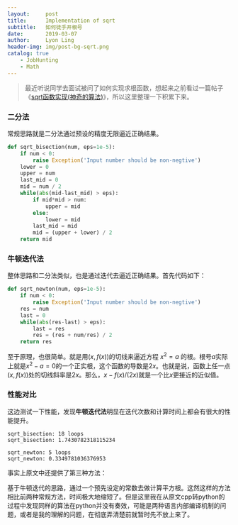 ```yaml
---
layout:     post
title:      Implementation of sqrt
subtitle:   如何徒手开根号
date:       2019-03-07
author:     Lyon Ling
header-img: img/post-bg-sqrt.png
catalog: true
    - JobHunting
    - Math
---
```


> 最近听说同学去面试被问了如何实现求根函数，想起来之前看过一篇帖子《[sqrt函数实现(神奇的算法)](https://blog.csdn.net/qq_26499321/article/details/73724763)》，所以这里整理一下积累下来。

### 二分法

常规思路就是二分法通过预设的精度无限逼近正确结果。

```python
def sqrt_bisection(num, eps=1e-5):
    if num < 0:
        raise Exception('Input number should be non-negtive')
    lower = 0
    upper = num
    last_mid = 0
    mid = num / 2
    while(abs(mid-last_mid) > eps):
        if mid*mid > num:
            upper = mid
        else:
            lower = mid
        last_mid = mid
        mid = (upper + lower) / 2        
    return mid
```

### 牛顿迭代法

整体思路和二分法类似，也是通过迭代去逼近正确结果。首先代码如下：

```python
def sqrt_newton(num, eps=1e-5):
    if num < 0:
        raise Exception('Input number should be non-negtive')
    res = num
    last = 0
    while(abs(res-last) > eps):
        last = res
        res = (res + num/res) / 2
    return res
```

至于原理，也很简单。就是用$(x, f(x))$的切线来逼近方程 $x^2 = a$ 的根。根号$a$实际上就是$x^2-a=0$的一个正实根，这个函数的导数是$2x$。也就是说，函数上任一点$(x,f(x))$处的切线斜率是$2x$。那么，$x-f(x)/(2x)$就是一个比$x$更接近的近似值。

### 性能对比

这边测试一下性能，发现**牛顿迭代法**明显在迭代次数和计算时间上都会有很大的性能提升。

```
sqrt_bisection: 18 loops
sqrt_bisection: 1.7430782318115234

sqrt_newton: 5 loops
sqrt_newton: 0.3349781036376953
```

事实上原文中还提供了第三种方法：

基于牛顿迭代的思路，通过一个预先设定的常数去做计算平方根。这然这样的方法相比前两种常规方法，时间极大地缩短了。但是这里我在从原文cpp转python的过程中发现同样的算法在python并没有奏效，可能是两种语言内部编译机制的问题，或者是我的理解的问题，在彻底弄清楚前就暂时先不放上来了。